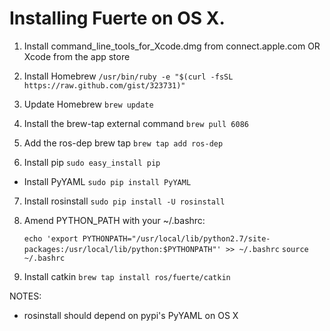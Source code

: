 # Installing Fuerte on OS X.

1. Install command_line_tools_for_Xcode.dmg from connect.apple.com OR Xcode from the app store

2. Install Homebrew `/usr/bin/ruby -e "$(curl -fsSL https://raw.github.com/gist/323731)"`

3. Update Homebrew `brew update`

4. Install the brew-tap external command `brew pull 6086`

5. Add the ros-dep brew tap `brew tap add ros-dep`

6. Install pip `sudo easy_install pip`
 * Install PyYAML `sudo pip install PyYAML`

7. Install rosinstall `sudo pip install -U rosinstall`

8. Amend PYTHON_PATH with your ~/.bashrc:

    `echo 'export PYTHONPATH="/usr/local/lib/python2.7/site-packages:/usr/local/lib/python:$PYTHONPATH"' >> ~/.bashrc`
    `source ~/.bashrc`

10. Install catkin `brew tap install ros/fuerte/catkin`



NOTES:

* rosinstall should depend on pypi's PyYAML on OS X
